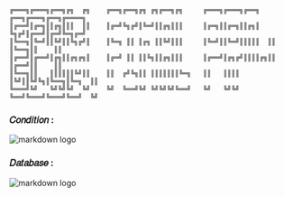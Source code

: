     ╔═══╗╔═══╗╔══╗╔╗  ╔╗    ╔══╗╔══╗╔╗ ╔╗╔══╗╔╗     ╔═══╗╔═══╗╔══╗ ╔══╗╔═══╗╔══╗╔════╗    
    ║╔══╝║╔═╗║║╔╗║║║  ║║    ║╔═╝╚╗╔╝║╚═╝║║╔╗║║║     ║╔═╗║║╔═╗║║╔╗║ ╚╗╔╝║╔══╝║╔═╝╚═╗╔═╝
    ║╚══╗║╚═╝║║╚╝║║╚╗╔╝║    ║╚═╗ ║║ ║╔╗ ║║╚╝║║║     ║╚═╝║║╚═╝║║║║║  ║║ ║╚══╗║║    ║║
    ║╔══╝║╔══╝║╔╗║║╔╗╔╗║    ║╔═╝ ║║ ║║╚╗║║╔╗║║║     ║╔══╝║╔╗╔╝║║║║╔╗║║ ║╔══╝║║    ║║
    ║╚══╗║║   ║║║║║║╚╝║║    ║║  ╔╝╚╗║║ ║║║║║║║╚═╗   ║║   ║║║║ ║╚╝║║╚╝╚╗║╚══╗║╚═╗  ║║
    ╚═══╝╚╝   ╚╝╚╝╚╝  ╚╝    ╚╝  ╚══╝╚╝ ╚╝╚╝╚╝╚══╝   ╚╝   ╚╝╚╝ ╚══╝╚═══╝╚═══╝╚══╝  ╚╝


### 𝐶𝑜𝑛𝑑𝑖𝑡𝑖𝑜𝑛 : 
![markdown logo](https://psv4.userapi.com/c536436/u159611556/docs/d41/99b4793714ed/Screenshot_2021-05-06_at_15_43_25.png?extra=GivWdQUWTOqLG-97xYUw1XLEWC7TD0kQN7BQ3PXz69iZh9kpjO-39zIOEEidrU-H5Lj5fNbV_-pRLEy9IDm9CbIfn3EIkUewj1KMObyHoeAfv3D5TwEVeCL6TVfE111_sJ9tAvFdDu3-U0MUN9LSN10)

### 𝐷𝑎𝑡𝑎𝑏𝑎𝑠𝑒 :

![markdown logo](https://sun9-6.userapi.com/impg/IO4jLvEznlacdtsd6Ihcl3w9w-xpwF5Y1KyMlg/SyIoiSrYFjE.jpg?size=1710x1044&quality=96&sign=301e64745499cfadce72191b78e0a78d&type=album)
